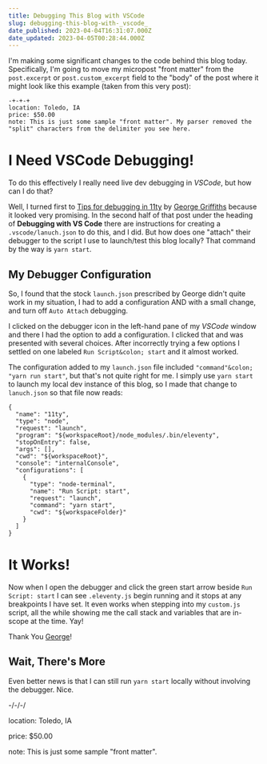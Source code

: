```yaml
---
title: Debugging This Blog with VSCode
slug: debugging-this-blog-with-_vscode_
date_published: 2023-04-04T16:31:07.000Z
date_updated: 2023-04-05T00:28:44.000Z
---
```


I'm making some significant changes to the code behind this blog today.  Specifically, I'm going to move my micropost "front matter" from the `post.excerpt` or `post.custom_excerpt` field to the "body" of the post where it might look like this example (taken from this very post):

    -+-+-+
    location: Toledo, IA
    price: $50.00
    note: This is just some sample "front matter". My parser removed the "split" characters from the delimiter you see here.
    

# I Need VSCode Debugging!

To do this effectively I really need live dev debugging in *VSCode*, but how can I do that?

Well, I turned first to [Tips for debugging in 11ty](https://griffadev.medium.com/tips-for-debugging-in-11ty-aca887d2c66e) by [George Griffiths](https://griffadev.medium.com) because it looked very promising.  In the second half of that post under the heading of **Debugging with VS Code** there are instructions for creating a `.vscode/lanuch.json` to do this, and I did.  But how does one "attach" their debugger to the script I use to launch/test this blog locally?  That command by the way is `yarn start`.

## My Debugger Configuration

So, I found that the stock `launch.json` prescribed by George didn't quite work in my situation, I had to add a configuration AND with a small change, and turn off `Auto Attach` debugging.

I clicked on the debugger icon in the left-hand pane of my *VSCode* window and there I had the option to add a configuration.  I clicked that and was presented with several choices.  After incorrectly trying a few options I settled on one labeled `Run Script&colon; start` and it almost worked.

The configuration added to my `launch.json` file included `"command"&colon; "yarn run start"`, but that's not quite right for me.  I simply use `yarn start` to launch my local dev instance of this blog, so I made that change to `lanuch.json` so that file now reads:

    {
      "name": "11ty",
      "type": "node",
      "request": "launch",
      "program": "${workspaceRoot}/node_modules/.bin/eleventy",
      "stopOnEntry": false,
      "args": [],
      "cwd": "${workspaceRoot}",
      "console": "internalConsole",
      "configurations": [
        {
          "type": "node-terminal",
          "name": "Run Script: start",
          "request": "launch",
          "command": "yarn start",
          "cwd": "${workspaceFolder}"
        }
      ]
    }
    

# It Works!

Now when I open the debugger and click the green start arrow beside `Run Script: start` I can see `.eleventy.js` begin running and it stops at any breakpoints I have set.  It even works when stepping into my `custom.js` script, all the while showing me the call stack and variables that are in-scope at the time.  Yay!

Thank You [George](https://griffadev.medium.com)!

## Wait, There's More

Even better news is that I can still run `yarn start` locally without involving the debugger.  Nice.

-/-/-/

location: Toledo, IA

price: $50.00

note: This is just some sample "front matter".
